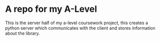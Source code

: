 # A repo for my A-Level

This is the server half of my a-level coursework project, this creates a python server which communicates with the client and stores information about the library.
